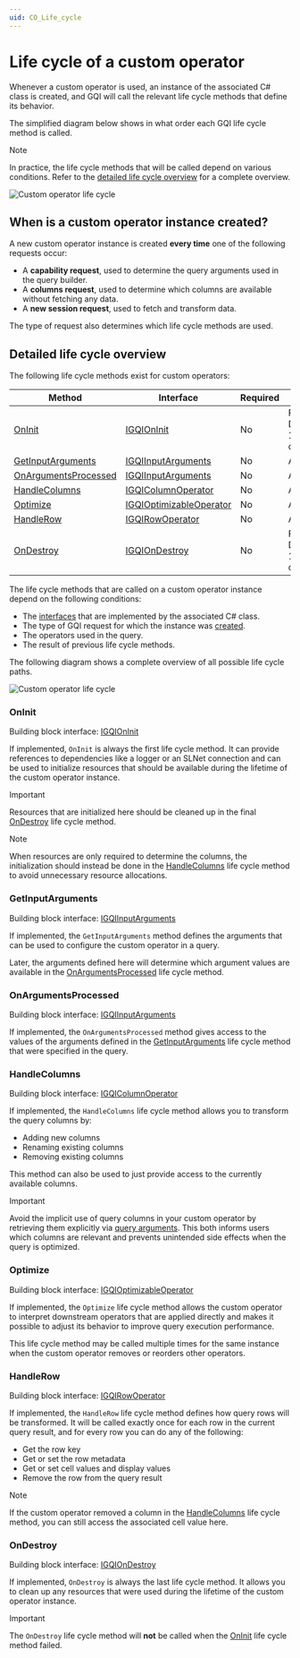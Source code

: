 ```yaml
---
uid: CO_Life_cycle
---
```


# Life cycle of a custom operator

Whenever a custom operator is used, an instance of the associated C# class is created, and GQI will call the relevant life cycle methods that define its behavior.

The simplified diagram below shows in what order each GQI life cycle method is called.

> [!NOTE]
> In practice, the life cycle methods that will be called depend on various conditions. Refer to the [detailed life cycle overview](#detailed-life-cycle-overview) for a complete overview.

![Custom operator life cycle](~/user-guide/images/GQI_CustomOperatorLifeCycle.png)

## When is a custom operator instance created?

A new custom operator instance is created **every time** one of the following requests occur:

- A **capability request**, used to determine the query arguments used in the query builder.
- A **columns request**, used to determine which columns are available without fetching any data.
- A **new session request**, used to fetch and transform data.

The type of request also determines which life cycle methods are used.

## Detailed life cycle overview

The following life cycle methods exist for custom operators:

| Method | Interface | Required | Availability |
|--|--|--|--|
| [OnInit](#oninit) | [IGQIOnInit](xref:GQI_IGQIOnInit) | No | From DataMiner 10.4.5/10.5.0 onwards<!-- RN 38959 --> |
| [GetInputArguments](#getinputarguments) | [IGQIInputArguments](xref:GQI_IGQIInputArguments) | No | Always |
| [OnArgumentsProcessed](#onargumentsprocessed) | [IGQIInputArguments](xref:GQI_IGQIInputArguments) | No | Always |
| [HandleColumns](#handlecolumns) | [IGQIColumnOperator](xref:GQI_IGQIColumnOperator) | No | Always |
| [Optimize](#optimize) | [IGQIOptimizableOperator](xref:GQI_IGQIOptimizableOperator) | No | Always |
| [HandleRow](#handlerow) | [IGQIRowOperator](xref:GQI_IGQIRowOperator) | No | Always |
| [OnDestroy](#ondestroy) | [IGQIOnDestroy](xref:GQI_IGQIOnDestroy) | No | From DataMiner 10.4.5/10.5.0 onwards<!-- RN 38959 --> |

The life cycle methods that are called on a custom operator instance depend on the following conditions:

- The [interfaces](xref:CO_Building_blocks) that are implemented by the associated C# class.
- The type of GQI request for which the instance was [created](#when-is-a-custom-operator-instance-created).
- The operators used in the query.
- The result of previous life cycle methods.

The following diagram shows a complete overview of all possible life cycle paths.

![Custom operator life cycle](~/user-guide/images/GQI_CustomOperatorLifeCycle2.png)

### OnInit

Building block interface: [IGQIOnInit](xref:GQI_IGQIOnInit)

If implemented, `OnInit` is always the first life cycle method. It can provide references to dependencies like a logger or an SLNet connection and can be used to initialize resources that should be available during the lifetime of the custom operator instance.

> [!IMPORTANT]
> Resources that are initialized here should be cleaned up in the final [OnDestroy](#ondestroy) life cycle method.

> [!NOTE]
> When resources are only required to determine the columns, the initialization should instead be done in the [HandleColumns](#handlecolumns) life cycle method to avoid unnecessary resource allocations.

### GetInputArguments

Building block interface: [IGQIInputArguments](xref:GQI_IGQIInputArguments)

If implemented, the `GetInputArguments` method defines the arguments that can be used to configure the custom operator in a query.

Later, the arguments defined here will determine which argument values are available in the [OnArgumentsProcessed](#onargumentsprocessed) life cycle method.

### OnArgumentsProcessed

Building block interface: [IGQIInputArguments](xref:GQI_IGQIInputArguments)

If implemented, the `OnArgumentsProcessed` method gives access to the values of the arguments defined in the [GetInputArguments](#getinputarguments) life cycle method that were specified in the query.

### HandleColumns

Building block interface: [IGQIColumnOperator](xref:GQI_IGQIColumnOperator)

If implemented, the `HandleColumns` life cycle method allows you to transform the query columns by:

- Adding new columns
- Renaming existing columns
- Removing existing columns

This method can also be used to just provide access to the currently available columns.

> [!IMPORTANT]
> Avoid the implicit use of query columns in your custom operator by retrieving them explicitly via [query arguments](xref:GQI_IGQIInputArguments). This both informs users which columns are relevant and prevents unintended side effects when the query is optimized.

### Optimize

Building block interface: [IGQIOptimizableOperator](xref:GQI_IGQIOptimizableOperator)

If implemented, the `Optimize` life cycle method allows the custom operator to interpret downstream operators that are applied directly and makes it possible to adjust its behavior to improve query execution performance.

This life cycle method may be called multiple times for the same instance when the custom operator removes or reorders other operators.

### HandleRow

Building block interface: [IGQIRowOperator](xref:GQI_IGQIRowOperator)

If implemented, the `HandleRow` life cycle method defines how query rows will be transformed. It will be called exactly once for each row in the current query result, and for every row you can do any of the following:

- Get the row key
- Get or set the row metadata
- Get or set cell values and display values
- Remove the row from the query result

> [!NOTE]
> If the custom operator removed a column in the [HandleColumns](#handlecolumns) life cycle method, you can still access the associated cell value here.

### OnDestroy

Building block interface: [IGQIOnDestroy](xref:GQI_IGQIOnDestroy)

If implemented, `OnDestroy` is always the last life cycle method. It allows you to clean up any resources that were used during the lifetime of the custom operator instance.

> [!IMPORTANT]
> The `OnDestroy` life cycle method will **not** be called when the [OnInit](#oninit) life cycle method failed.
